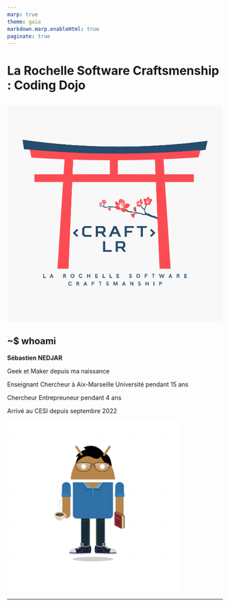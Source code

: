 ```yaml
---
marp: true
theme: gaia
markdown.marp.enableHtml: true
paginate: true
---
```



<style>

section {
  background-color: #fefefe;
  color: #333;
}

img[alt~="center"] {
  display: block;
  margin: 0 auto;
}
blockquote {
  background: #ffedcc;
  border-left: 10px solid #d1bf9d;
  margin: 1.5em 10px;
  padding: 0.5em 10px;
}
blockquote:before{
  content: unset;
}
blockquote:after{
  content: unset;
}
</style>

<!-- _class: lead -->
# La Rochelle Software Craftsmenship : Coding Dojo
![bg left](https://raw.githubusercontent.com/CraftLR/workshop-git/main/src/main/resources/assets/logo.png)
---

## ~$ whoami

**Sébastien NEDJAR**

Geek et Maker depuis ma naissance

Enseignant Chercheur à Aix-Marseille Université pendant 15 ans

Chercheur Entrepreuneur pendant 4 ans

Arrivé au CESI depuis septembre 2022

![bg left:30%](https://raw.githubusercontent.com/nedseb/cafescientifique/main/moi.png)

---

